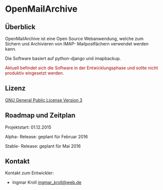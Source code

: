# OpenMailArchive
## Überblick
OpenMailArchive ist eine Open Source Webanwendung, welche zum Sichern und Archivieren von IMAP- Mailpostfächern verwendet werden kann.

Die Software basiert auf python-django und imapbackup.

<font color="#aa0000">Aktuell befindet sich die Software in der Entwicklungsphase und sollte nicht produktiv eingesetzt werden.</font>

## Lizenz

<a href ="http://www.gnu.de/documents/gpl.de.html" target="_blank">GNU General Public License Version 3</a>

## Roadmap und Zeitplan

Projektstart: 01.12.2015

Alpha- Release: geplant für Februar 2016

Stable- Release: geplant für Mai 2016

## Kontakt

Kontakt zum Entwickler:

*   Ingmar Kroll <ingmar_kroll@web.de>



